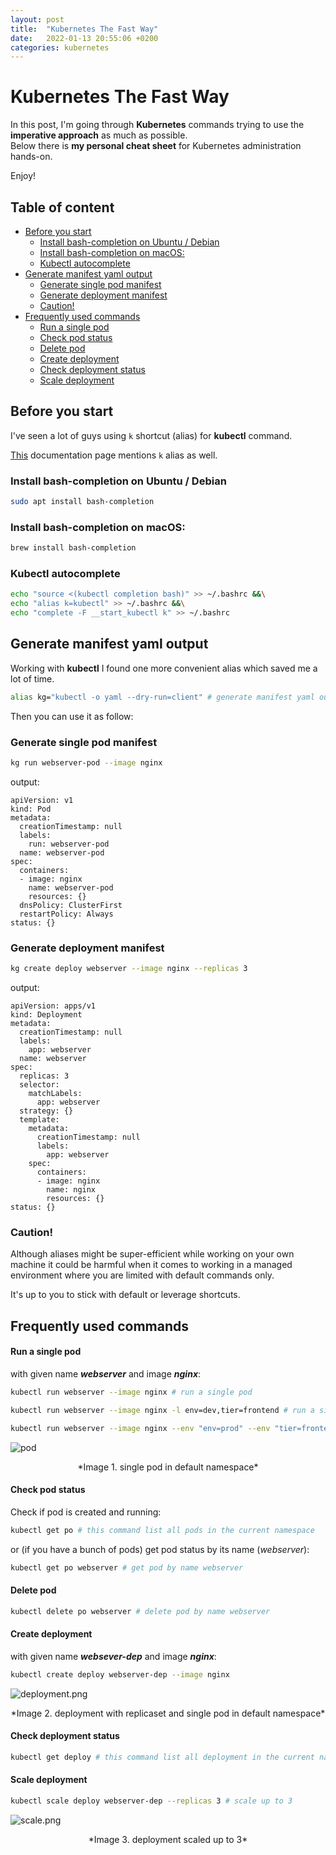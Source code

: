 ```yaml
---
layout: post
title:  "Kubernetes The Fast Way"
date:   2022-01-13 20:55:06 +0200
categories: kubernetes
---
```


# Kubernetes The Fast Way <!-- omit in toc -->

In this post, I'm going through **Kubernetes** commands trying to use the **imperative approach** as much as possible.  
Below there is **my personal cheat sheet** for Kubernetes administration hands-on.

Enjoy!

## Table of content <!-- omit in toc -->

- [Before you start](#before-you-start)
  - [Install bash-completion on Ubuntu / Debian](#install-bash-completion-on-ubuntu--debian)
  - [Install bash-completion on macOS:](#install-bash-completion-on-macos)
  - [Kubectl autocomplete](#kubectl-autocomplete)
- [Generate manifest yaml output](#generate-manifest-yaml-output)
  - [Generate single pod manifest](#generate-single-pod-manifest)
  - [Generate deployment manifest](#generate-deployment-manifest)
  - [Caution!](#caution)
- [Frequently used commands](#frequently-used-commands)
    - [Run a single pod](#run-a-single-pod)
    - [Check pod status](#check-pod-status)
    - [Delete pod](#delete-pod)
    - [Create deployment](#create-deployment)
    - [Check deployment status](#check-deployment-status)
    - [Scale deployment](#scale-deployment)


## Before you start

I've seen a lot of guys using `k` shortcut (alias) for **kubectl** command.

[This](https://kubernetes.io/docs/reference/kubectl/cheatsheet/#kubectl-autocomplete) documentation page mentions `k` alias as well.


### Install bash-completion on Ubuntu / Debian

```bash
sudo apt install bash-completion
```

### Install bash-completion on macOS:

```bash
brew install bash-completion
```

### Kubectl autocomplete

```bash
echo "source <(kubectl completion bash)" >> ~/.bashrc &&\
echo "alias k=kubectl" >> ~/.bashrc &&\
echo "complete -F __start_kubectl k" >> ~/.bashrc
```

## Generate manifest yaml output

Working with **kubectl** I found one more convenient alias which saved me a lot of time.

```bash
alias kg="kubectl -o yaml --dry-run=client" # generate manifest yaml output, 'g' for generate
```

Then you can use it as follow:

### Generate single pod manifest

```bash
kg run webserver-pod --image nginx
```

output:

```
apiVersion: v1
kind: Pod
metadata:
  creationTimestamp: null
  labels:
    run: webserver-pod
  name: webserver-pod
spec:
  containers:
  - image: nginx
    name: webserver-pod
    resources: {}
  dnsPolicy: ClusterFirst
  restartPolicy: Always
status: {}
```

### Generate deployment manifest

```bash
kg create deploy webserver --image nginx --replicas 3
```

output:

```
apiVersion: apps/v1
kind: Deployment
metadata:
  creationTimestamp: null
  labels:
    app: webserver
  name: webserver
spec:
  replicas: 3
  selector:
    matchLabels:
      app: webserver
  strategy: {}
  template:
    metadata:
      creationTimestamp: null
      labels:
        app: webserver
    spec:
      containers:
      - image: nginx
        name: nginx
        resources: {}
status: {}
```

### Caution!

Although aliases might be super-efficient while working on your own machine it could be harmful when it comes to working in a managed environment where you are limited with default commands only.

It's up to you to stick with default or leverage shortcuts.


## Frequently used commands

#### Run a single pod

with given name ***webserver*** and image ***nginx***:

```bash
kubectl run webserver --image nginx # run a single pod
```

```bash
kubectl run webserver --image nginx -l env=dev,tier=frontend # run a single pod with labels
```

```bash
kubectl run webserver --image nginx --env "env=prod" --env "tier=frontend" # run a single pod with environment variables set
```


![pod](https://cdn.hashnode.com/res/hashnode/image/upload/v1640729377064/hcOm7qtMx.png)
<center>*Image 1. single pod in default namespace*</center>



#### Check pod status

Check if pod is created and running:
```bash
kubectl get po # this command list all pods in the current namespace
```

or (if you have a bunch of pods) get pod status by its name (*webserver*):

```bash
kubectl get po webserver # get pod by name webserver
```
#### Delete pod
```bash
kubectl delete po webserver # delete pod by name webserver
```

#### Create deployment 

with given name ***websever-dep*** and image ***nginx***:

```bash
kubectl create deploy webserver-dep --image nginx 
```


![deployment.png](https://cdn.hashnode.com/res/hashnode/image/upload/v1640731788666/YayBeLx4L.png)
<center>*Image 2. deployment with replicaset and single pod in default namespace*</center>

#### Check deployment status

```bash
kubectl get deploy # this command list all deployment in the current namespace
```

#### Scale deployment

```bash
kubectl scale deploy webserver-dep --replicas 3 # scale up to 3
```

![scale.png](https://cdn.hashnode.com/res/hashnode/image/upload/v1640734380415/LKB3FwM6F.png)
<center>*Image 3. deployment scaled up to 3*</center>

